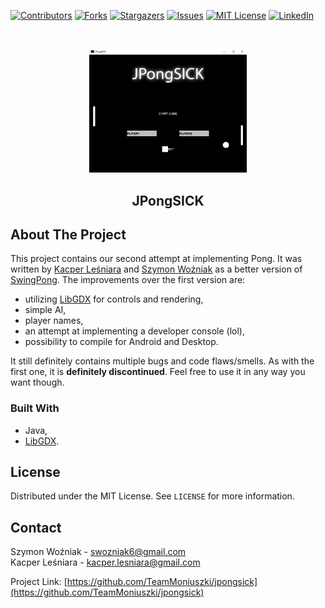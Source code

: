 
[![Contributors][contributors-shield]][contributors-url]
[![Forks][forks-shield]][forks-url]
[![Stargazers][stars-shield]][stars-url]
[![Issues][issues-shield]][issues-url]
[![MIT License][license-shield]][license-url]
[![LinkedIn][linkedin-shield]][linkedin-url]


<br />
<p align="center">
  <a href="https://github.com/TeamMoniuszki/jpongsick">
    <img src="images/jpongsick.png" alt="Logo" width="50%">
  </a>

  <h2 align="center">JPongSICK</h3>

</p>

<!-- ABOUT THE PROJECT -->
## About The Project
This project contains our second attempt at implementing Pong. It was written by [Kacper Leśniara](https://github.com/calychas) and [Szymon Woźniak](https://github.com/TeamMoniuszki) as a better version of [SwingPong](https://github.com/TeamMoniuszki/SwingPong). 
The improvements over the first version are:
- utilizing [LibGDX](https://libgdx.com/) for controls and rendering,
- simple AI,
- player names,
- an attempt at implementing a developer console (lol),
- possibility to compile for Android and Desktop.

It still definitely contains multiple bugs and code flaws/smells. As with the first one, it is **definitely discontinued**. Feel free to use it in any way you want though.


### Built With

* Java,
* [LibGDX](https://libgdx.com/).


<!-- LICENSE -->
## License

Distributed under the MIT License. See `LICENSE` for more information.



<!-- CONTACT -->
## Contact

Szymon Woźniak - swozniak6@gmail.com<br/>
Kacper Leśniara - kacper.lesniara@gmail.com

Project Link: [https://github.com/TeamMoniuszki/jpongsick](https://github.com/TeamMoniuszki/jpongsick)


[contributors-shield]: https://img.shields.io/github/contributors/TeamMoniuszki/jpongsick.svg?style=for-the-badge
[contributors-url]: https://github.com/TeamMoniuszki/jpongsick/graphs/contributors
[forks-shield]: https://img.shields.io/github/forks/TeamMoniuszki/jpongsick.svg?style=for-the-badge
[forks-url]: https://github.com/TeamMoniuszki/jpongsick/network/members
[stars-shield]: https://img.shields.io/github/stars/TeamMoniuszki/jpongsick.svg?style=for-the-badge
[stars-url]: https://github.com/TeamMoniuszki/jpongsick/stargazers
[issues-shield]: https://img.shields.io/github/issues/TeamMoniuszki/jpongsick.svg?style=for-the-badge
[issues-url]: https://github.com/TeamMoniuszki/jpongsick/issues
[license-shield]: https://img.shields.io/github/license/TeamMoniuszki/jpongsick.svg?style=for-the-badge
[license-url]: https://github.com/TeamMoniuszki/jpongsick/blob/master/LICENSE.txt
[linkedin-shield]: https://img.shields.io/badge/-LinkedIn-black.svg?style=for-the-badge&logo=linkedin&colorB=555
[linkedin-url]: https://www.linkedin.com/in/szymon-wo%C5%BAniak-00505318a/
